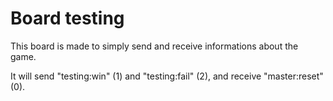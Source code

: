 # Board testing
This board is made to simply send and receive informations about the game.

It will send "testing:win" (1) and "testing:fail" (2), and receive "master:reset" (0).
